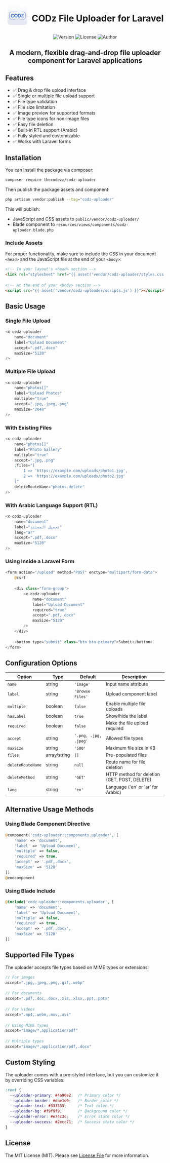 <div align="center">
  <div style="display: flex; align-items: center; justify-content: center;">
    <img width="70" src="codz-logo.png" alt="CODz Uploader Logo">
    <h1 style="margin-left: 10px;">CODz File Uploader for Laravel</h1>
  </div>

  <p>
    <img src="https://img.shields.io/badge/version-1.0.0-blue.svg" alt="Version">
    <img src="https://img.shields.io/badge/license-MIT-green.svg" alt="License">
    <img src="https://img.shields.io/badge/author-Ahmed%20Ali-orange.svg" alt="Author">
  </p>

  <h2>A modern, flexible drag-and-drop file uploader component for Laravel applications</h2>
</div>

## Features

- ✅ Drag & drop file upload interface
- ✅ Single or multiple file upload support
- ✅ File type validation
- ✅ File size limitation
- ✅ Image preview for supported formats
- ✅ File type icons for non-image files
- ✅ Easy file deletion
- ✅ Built-in RTL support (Arabic)
- ✅ Fully styled and customizable
- ✅ Works with Laravel forms

## Installation

You can install the package via composer:

```bash
composer require thecodezz/codz-uploader
```

Then publish the package assets and component:

```bash
php artisan vendor:publish --tag="codz-uploader"
```

This will publish:
- JavaScript and CSS assets to `public/vendor/codz-uploader/`
- Blade component to `resources/views/components/codz-uploader.blade.php`

### Include Assets

For proper functionality, make sure to include the CSS in your document `<head>` and the JavaScript file at the end of your `<body>`:

```html
<!-- In your layout's <head> section -->
<link rel="stylesheet" href="{{ asset('vendor/codz-uploader/styles.css') }}">

<!-- At the end of your <body> section -->
<script src="{{ asset('vendor/codz-uploader/scripts.js') }}"></script>
```

## Basic Usage

### Single File Upload

```php
<x-codz-uploader 
    name="document"
    label="Upload Document"
    accept=".pdf,.docx"
    maxSize="5120"
/>
```

### Multiple File Upload

```php
<x-codz-uploader 
    name="photos[]"
    label="Upload Photos"
    multiple="true"
    accept=".jpg,.jpeg,.png"
    maxSize="2048"
/>
```

### With Existing Files

```php
<x-codz-uploader 
    name="photos[]"
    label="Photo Gallery"
    multiple="true"
    accept=".jpg,.png"
    :files="[
        1 => 'https://example.com/uploads/photo1.jpg',
        2 => 'https://example.com/uploads/photo2.jpg'
    ]"
    deleteRouteName="photos.delete"
/>
```

### With Arabic Language Support (RTL)

```php
<x-codz-uploader 
    name="document"
    label="تحميل المستند"
    lang="ar"
    accept=".pdf,.docx"
    maxSize="5120"
/>
```

### Using Inside a Laravel Form

```php
<form action="/upload" method="POST" enctype="multipart/form-data">
    @csrf
    
    <div class="form-group">
        <x-codz-uploader 
            name="document"
            label="Upload Document"
            required="true"
            accept=".pdf,.docx"
            maxSize="5120"
        />
    </div>
    
    <button type="submit" class="btn btn-primary">Submit</button>
</form>
```

## Configuration Options

| Option | Type | Default | Description |
|--------|------|---------|-------------|
| `name` | string | `'image'` | Input name attribute |
| `label` | string | `'Browse Files'` | Upload component label |
| `multiple` | boolean | `false` | Enable multiple file uploads |
| `hasLabel` | boolean | `true` | Show/hide the label |
| `required` | boolean | `false` | Make the file upload required |
| `accept` | string | `'.png, .jpg, .jpeg'` | Allowed file types |
| `maxSize` | string | `'500'` | Maximum file size in KB |
| `files` | array/string | `[]` | Pre-populated files |
| `deleteRouteName` | string | `null` | Route name for file deletion |
| `deleteMethod` | string | `'GET'` | HTTP method for deletion (GET, POST, DELETE) |
| `lang` | string | `'en'` | Language ('en' or 'ar' for Arabic) |

## Alternative Usage Methods

### Using Blade Component Directive

```php
@component('codz-uploader::components.uploader', [
    'name' => 'document',
    'label' => 'Upload Document',
    'multiple' => false,
    'required' => true,
    'accept' => '.pdf,.docx',
    'maxSize' => '5120'
])
@endcomponent
```

### Using Blade Include

```php
@include('codz-uploader::components.uploader', [
    'name' => 'document',
    'label' => 'Upload Document',
    'multiple' => false,
    'required' => true,
    'accept' => '.pdf,.docx',
    'maxSize' => '5120'
])
```

## Supported File Types

The uploader accepts file types based on MIME types or extensions:

```php
// For images
accept=".jpg,.jpeg,.png,.gif,.webp"

// For documents
accept=".pdf,.doc,.docx,.xls,.xlsx,.ppt,.pptx"

// For videos
accept=".mp4,.webm,.mov,.avi"

// Using MIME types
accept="image/*,application/pdf"

// Multiple types
accept="image/*,application/pdf,.docx"
```

## Custom Styling

The uploader comes with a pre-styled interface, but you can customize it by overriding CSS variables:

```css
:root {
  --uploader-primary: #4a90e2;  /* Primary color */
  --uploader-border: #dbe1e9;   /* Border color */
  --uploader-text: #333333;     /* Text color */
  --uploader-bg: #f9f9f9;       /* Background color */
  --uploader-error: #e74c3c;    /* Error state color */
  --uploader-success: #2ecc71;  /* Success state color */
}
```

## License

The MIT License (MIT). Please see [License File](LICENSE.md) for more information.
